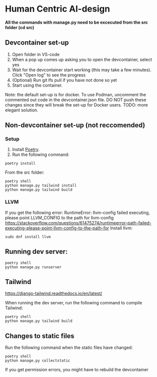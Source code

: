 # Human Centric AI-design
**All the commands with manage.py need to be excecuted from the src folder (cd src)**

## Devcontainer set-up
1. Open folder in VS-code
2. When a pop up comes up asking you to open the devcontainer, select yes
3. Wait for the devcontainer start working (this may take a few minutes). Click "Open log" to see the progress
4. (Optional) Run git lfs pull if you have not done so yet
4. Start using the container.

Note: the default set-up is for docker. To use Podman, uncomment the commented out code in the devcontainer.json file. DO NOT push these changes since they will break the set-up for Docker users. TODO: more elegant solution.

## Non-devcontainer set-up (not reccomended)
### Setup
1. Install [Poetry](https://python-poetry.org/docs/).
2. Run the following command:
```
poetry install
```
From the src folder:
```
poetry shell
python manage.py tailwind install
python manage.py tailwind build
```

### LLVM
If you get the following error:
RuntimeError: llvm-config failed executing, please point LLVM_CONFIG to the path for llvm-config
https://stackoverflow.com/questions/61475274/runtimeerror-path-failed-executing-please-point-llvm-config-to-the-path-for
Install llvm:
```
sudo dnf install llvm
```

## Running dev server:
```
poetry shell
python manage.py runserver
```

## Tailwind
https://django-tailwind.readthedocs.io/en/latest/

When running the dev server, run the following command to compile Tailwind:
```
poetry shell
python manage.py tailwind build
```

## Changes to static files
Run the following command when the static files have changed:
```
poetry shell
python manage.py collectstatic
```
If you get permission errors, you might have to rebuild the devcontainer